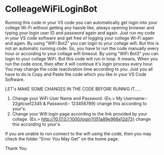 # ColleageWiFiLoginBot
Running this code in your VS code you can automatically get login into your college Wi-Fi without getting any hassle like, always opening browser and typing your login user ID and password again and again. Just run my code in your VS code software and get free of logging your college Wi-Fi again and again.
By using "WiFi Bot2" you can login to your collage wifi. But this is not an automatic running code. So, you have to run the code manually every hour or according to your collage wifi timeout.
By using "WiFi Bot3" you can login to your collage WiFi. But this code will run in loop. It means, When you run the code once, then after it will continue it's login process every hour. You may change the code reactivation time according to you. 
Just you all have to do is Copy and Paste the code which you like in your VS Code Software. 

LET's MAKE SOME CHANGES IN THE CODE BEFORE RUNNIG IT.....
1. Change your WiFi User Name and Password. {Ex.> My Username:- 22gitcse12345 & Password:- 123456789} change this according to your's.
2. Change your Wifi login page according to the link provided by your collage. {Ex.> http://10.17.0.1:1000/login?051a89e966e12d73} change this according to your's.

If you are unable to run connect to the wifi using the code, then you may check the folder "Error You May Get" on the home page. 

Thank You
